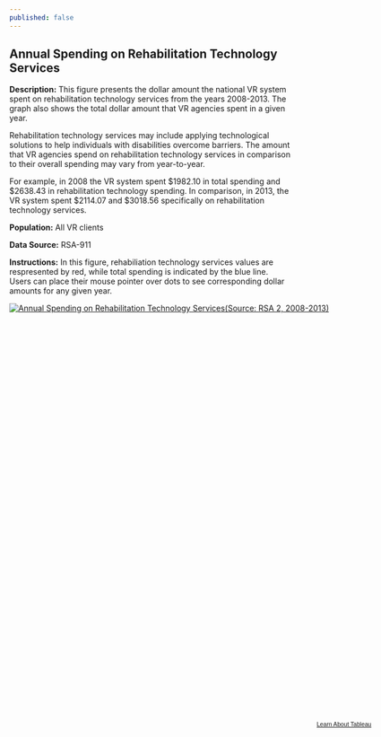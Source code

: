 ```yaml
---
published: false
---
```


## Annual Spending on Rehabilitation Technology Services

**Description:** This figure presents the dollar amount the national VR system spent on rehabilitation technology services from the years 2008-2013. The graph also shows the total dollar amount that VR agencies spent in a given year.   

Rehabilitation technology services may include applying technological solutions to help individuals with disabilities overcome barriers. The amount that VR agencies spend on rehabilitation technology services in comparison to their overall spending may vary from year-to-year.  

For example, in 2008 the VR system spent $1982.10 in total spending and $2638.43 in rehabilitation technology spending. In comparison, in 2013, the VR system spent $2114.07 and $3018.56 specifically on rehabilitation technology services. 

**Population:** All VR clients 

**Data Source:** RSA-911

**Instructions:** In this figure, rehabiliation technology services values are respresented by red, while total spending is indicated by the blue line. Users can place their mouse pointer over dots to see corresponding dollar amounts for any given year. 

<script type='text/javascript' src='https://public.tableausoftware.com/javascripts/api/viz_v1.js'></script><div class='tableauPlaceholder' style='width: 654px; height: 744px;'><noscript><a href='#'><img alt='Annual Spending on Rehabilitation Technology Services(Source: RSA 2, 2008-2013) ' src='https:&#47;&#47;publicrevizit.tableausoftware.com&#47;static&#47;images&#47;YB&#47;YBBY8H7JZ&#47;1_rss.png' style='border: none' /></a></noscript><object class='tableauViz' width='654' height='744' style='display:none;'><param name='host_url' value='https%3A%2F%2Fpublic.tableausoftware.com%2F' /> <param name='path' value='shared&#47;YBBY8H7JZ' /> <param name='toolbar' value='yes' /><param name='static_image' value='https:&#47;&#47;publicrevizit.tableausoftware.com&#47;static&#47;images&#47;YB&#47;YBBY8H7JZ&#47;1.png' /> <param name='animate_transition' value='yes' /><param name='display_static_image' value='yes' /><param name='display_spinner' value='yes' /><param name='display_overlay' value='yes' /><param name='display_count' value='yes' /><param name='showVizHome' value='no' /><param name='showTabs' value='y' /></object></div><div style='width:654px;height:22px;padding:0px 10px 0px 0px;color:black;font:normal 8pt verdana,helvetica,arial,sans-serif;'><div style='float:right; padding-right:8px;'><a href='http://www.tableausoftware.com/public/about-tableau-products?ref=https://public.tableausoftware.com/shared/YBBY8H7JZ' target='_blank'>Learn About Tableau</a></div></div>

